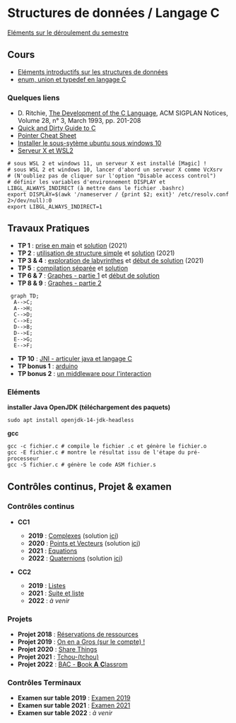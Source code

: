 # Structures de données / Langage C
[Eléments sur le déroulement du semestre](https://github.com/truillet/ups/blob/master/l2cupge/Cours/infos_L2CUPGE.pdf)

## Cours
* [Eléments introductifs sur les structures de données](https://github.com/truillet/ups/blob/master/l2cupge/Cours/introduction_SdD.pdf)
* [enum, union et typedef en langage C](https://github.com/truillet/ups/blob/master/l2cupge/TP/types_avances_C.pdf)

### Quelques liens 

* D. Ritchie, [The Development of the C Language](https://dl.acm.org/doi/10.1145/155360.155580), ACM SIGPLAN Notices, Volume 28, n° 3, March 1993, pp. 201-208
* [Quick and Dirty Guide to C](https://courses.cs.washington.edu/courses/cse351/14sp/sections/1/Cheatsheet-c.pdf)
* [Pointer Cheat Sheet](https://c-for-dummies.com/caio/pointer-cheatsheet.php)
* [Installer le sous-sytème ubuntu sous windows 10](https://docs.microsoft.com/en-us/windows/wsl/install-win10)
* [Serveur X et WSL2](https://medium.com/javarevisited/using-wsl-2-with-x-server-linux-on-windows-a372263533c3)

```
# sous WSL 2 et windows 11, un serveur X est installé [Magic] ! 
# sous WSL 2 et windows 10, lancer d'abord un serveur X comme VcXsrv
# (N'oubliez pas de cliquer sur l'option "Disable access control")
# définir les variables d'environnement DISPLAY et LIBGL_ALWAYS_INDIRECT (à mettre dans le fichier .bashrc)
export DISPLAY=$(awk '/nameserver / {print $2; exit}' /etc/resolv.conf 2>/dev/null):0
export LIBGL_ALWAYS_INDIRECT=1
```

## Travaux Pratiques

* **TP 1** : [prise en main](https://github.com/truillet/ups/blob/master/l2cupge/TP/TP1_Prise_en_main.pdf) et [solution](https://github.com/truillet/ups/blob/master/l2cupge/TP/solutions/sum.c) (2021)
* **TP 2** : [utilisation de structure simple](https://github.com/truillet/ups/blob/master/l2cupge/TP/TP2_Structure_Simple.pdf) et [solution](https://github.com/truillet/ups/blob/master/l2cupge/TP/solutions/jeucarte.c) (2021)
* **TP 3 & 4** : [exploration de labyrinthes](https://github.com/truillet/ups/blob/master/l2cupge/TP/TP3-4_Exploration.pdf) et [début de solution]() (2021)
* **TP 5** : [compilation séparée](https://github.com/truillet/ups/blob/master/l2cupge/TP/TP5_Compilation_Separee.pdf) et [solution](https://github.com/truillet/ups/blob/master/l2cupge/TP/solutions/compilation_separee.zip)
* **TP 6 & 7** : [Graphes - partie 1](https://github.com/truillet/ups/blob/master/l2cupge/TP/TP6-7_Graphes1.pdf) et [début de solution](https://github.com/truillet/ups/blob/master/l2cupge/TP/solutions/Graphes_LC.zip)
* **TP 8 & 9** : [Graphes - partie 2](https://github.com/truillet/ups/blob/master/l2cupge/TP/TP8-9_Graphes2.pdf)
```mermaid
 graph TD;
  A-->C;
  A-->H;
  C-->D;
  C-->E;
  D-->B;
  D-->E;
  E-->G;
  E-->F;
```
* **TP 10** : [JNI - articuler java et langage C](https://github.com/truillet/ups/blob/master/l2cupge/TP/TP10_JNI_C.pdf)
* **TP bonus 1** : [arduino](https://github.com/truillet/ups/blob/master/l2cupge/TP/TPbonus1_arduino.pdf)
* **TP bonus 2** : [un middleware pour l'interaction](https://github.com/truillet/ups/blob/master/l2cupge/TP/TPbonus2_ivy_middleware.pdf) 

### Eléments
__installer Java OpenJDK (téléchargement des paquets)__
```
sudo apt install openjdk-14-jdk-headless
```

__gcc__
```
gcc -c fichier.c # compile le fichier .c et génère le fichier.o
gcc -E fichier.c # montre le résultat issu de l'étape du pré-processeur
gcc -S fichier.c # génère le code ASM fichier.s
```

## Contrôles continus, Projet & examen
### Contrôles continus

* **CC1**
  *  **2019** : [Complexes](https://github.com/truillet/ups/blob/master/l2cupge/CC/CC1_Structures_2019.pdf) (solution [ici](https://github.com/truillet/ups/blob/master/l2cupge/CC/Complexe.zip))
  *  **2020** : [Points et Vecteurs](https://github.com/truillet/ups/blob/master/l2cupge/CC/CC1_Structures_2020.pdf) (solution [ici](https://github.com/truillet/ups/blob/master/l2cupge/CC/CC1_2020.zip))
  *  **2021** : [Equations](https://github.com/truillet/ups/blob/master/l2cupge/CC/CC1_Structures_2021.pdf)
  *  **2022** : [Quaternions](https://github.com/truillet/ups/blob/master/l2cupge/CC/CC1_Structures_2022.pdf) (solution [ici](https://github.com/truillet/ups/blob/master/l2cupge/CC/CC1_2022.zip))
  
* **CC2** 
  * **2019** : [Listes](https://github.com/truillet/ups/blob/master/l2cupge/CC/CC2_Pointeurs_2019.pdf)
  * **2021** : [Suite et liste](https://github.com/truillet/ups/blob/master/l2cupge/CC/CC2_ExamenMachine_2021.pdf) 
  * **2022** : *à venir*

### Projets
* **Projet 2018** : [Réservations de ressources](https://github.com/truillet/ups/blob/master/l2cupge/CC/Projet_Info_2018.pdf)
* **Projet 2019** : [On en a Gros (sur le compte) !](https://github.com/truillet/ups/blob/master/l2cupge/CC/Projet_Info_2019.pdf)
* **Projet 2020** : [Share Things](https://github.com/truillet/ups/blob/master/l2cupge/CC/Projet_Info_2020.pdf)
* **Projet 2021** : [Tchou-(tchou)](https://github.com/truillet/ups/blob/master/l2cupge/CC/Projet_Info_2021.pdf)
* **Projet 2022** : [BAC - **B**ook **A** **C**lassrom](https://github.com/truillet/ups/blob/master/l2cupge/CC/Projet_Info_2022.pdf)

### Contrôles Terminaux
* **Examen sur table 2019** : [Examen 2019](https://github.com/truillet/ups/blob/master/l2cupge/CC/CT_Examen_L2CUPGE_2019_session1.pdf)
* **Examen sur table 2021** : [Examen 2021](https://github.com/truillet/ups/blob/master/l2cupge/CC/CT_Examen_L2CUPGE_2021_session1.pdf)
* **Examen sur table 2022** : *à venir*

